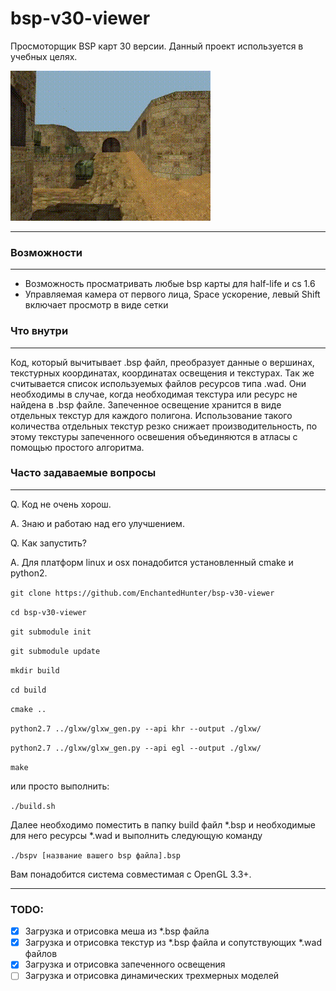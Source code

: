 # bsp-v30-viewer
Просмоторщик BSP карт 30 версии. Данный проект используется в учебных целях.

![Alt text](/img/anim.gif?raw=true "Bsp v30 Viewer")

---

### Возможности
***
* Возможность просматривать любые bsp карты для half-life и cs 1.6
* Управляемая камера от первого лица, Space ускорение, левый Shift включает просмотр в виде сетки

### Что внутри
***
Код, который вычитывает .bsp файл, преобразует данные о вершинах, текстурных координатах, координатах освещения и текстурах.
Так же считывается список используемых файлов ресурсов типа .wad. Они необходимы в случае, когда необходимая текстура или ресурс не найдена в .bsp файле.
Запеченное освещение хранится в виде отдельных текстур для каждого полигона. Использование такого количества отдельных текстур резко снижает производительность,
по этому текстуры запеченного освешения объединяются в атласы с помощью простого алгоритма.

### Часто задаваемые вопросы
***
Q. Код не очень хорош.

A. Знаю и работаю над его улучшением.

Q. Как запустить?

A. Для платформ linux и osx понадобится установленный cmake и python2.

`git clone https://github.com/EnchantedHunter/bsp-v30-viewer`

`cd bsp-v30-viewer`

`git submodule init`

`git submodule update`

`mkdir build`

`cd build`

`сmake ..`

`python2.7 ../glxw/glxw_gen.py --api khr --output ./glxw/`

`python2.7 ../glxw/glxw_gen.py --api egl --output ./glxw/`

`make`

или просто выполнить:

`./build.sh`

Далее необходимо поместить в папку build файл *.bsp и необходимые для него ресурсы *.wad и выполнить следующую команду

`./bspv [название вашего bsp файла].bsp`

Вам понадобится система совместимая с OpenGL 3.3+.
***

### TODO:
- [x] Загрузка и отрисовка меша из *.bsp файла 
- [x] Загрузка и отрисовка текстур из *.bsp файла и сопутствующих *.wad файлов
- [x] Загрузка и отрисовка запеченного освещения
- [ ] Загрузка и отрисовка динамических трехмерных моделей

